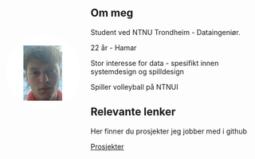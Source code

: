 <div style="display: flex; align-items: center;">
  <img src="Untitled (3).png" alt="Portrait" style="border-radius: 50%; width: 150px; height: 150px; object-fit: cover; margin-right: 20px;">
  <div>
    <h2>Om meg</h2>
    <p>Student ved NTNU Trondheim - Dataingeniør.</p>
    <p>22 år - Hamar<p>
    <p>Stor interesse for data - spesifikt innen systemdesign og spilldesign</p>
    <p>Spiller volleyball på NTNUI</p>
    <h2>Relevante lenker</h2>
    <p>Her finner du prosjekter jeg jobber med i github</p>
    <a href="Prosjekter.md">Prosjekter</a>
  <div>
<div>

